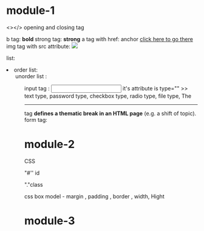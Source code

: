 

# module-1

<></> opening and closing tag

b tag: <b > bold </b> 
strong tag: <strong>strong</strong>
a tag with href:  anchor  <a href="link.com">click here to go there</a>
img tag with src attribute: <img src="image.png">

list: <li>
order list: <ol>
unorder list : <ul>
input tag : <input> it's attribute is  type="" >> text type, password type, checkbox type, radio type, file type, 
The <hr> tag **defines a thematic break in an HTML page** (e.g. a shift of topic).
form tag: <form></form>




# module-2

CSS

"#'' id

"."class 
 
<style>Write css in this tag</style>

css box model - margin , padding , border , width, Hight 


# module-3
